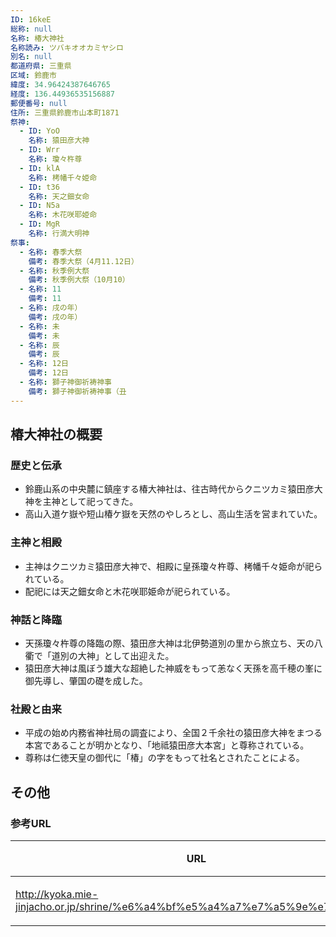 ```yaml
---
ID: 16keE
総称: null
名称: 椿大神社
名称読み: ツバキオオカミヤシロ
別名: null
都道府県: 三重県
区域: 鈴鹿市
緯度: 34.96424387646765
経度: 136.44936535156887
郵便番号: null
住所: 三重県鈴鹿市山本町1871
祭神:
  - ID: YoO
    名称: 猿田彦大神
  - ID: Wrr
    名称: 瓊々杵尊
  - ID: klA
    名称: 栲幡千々姫命
  - ID: t36
    名称: 天之鈿女命
  - ID: N5a
    名称: 木花咲耶姫命
  - ID: MgR
    名称: 行満大明神
祭事:
  - 名称: 春季大祭
    備考: 春季大祭（4月11.12日）
  - 名称: 秋季例大祭
    備考: 秋季例大祭（10月10）
  - 名称: 11
    備考: 11
  - 名称: 戌の年）
    備考: 戌の年）
  - 名称: 未
    備考: 未
  - 名称: 辰
    備考: 辰
  - 名称: 12日
    備考: 12日
  - 名称: 獅子神御祈祷神事
    備考: 獅子神御祈祷神事（丑
---
```


## 椿大神社の概要

### 歴史と伝承

- 鈴鹿山系の中央麓に鎮座する椿大神社は、往古時代からクニツカミ猿田彦大神を主神として祀ってきた。
- 高山入道ケ嶽や短山椿ケ嶽を天然のやしろとし、高山生活を営まれていた。

### 主神と相殿

- 主神はクニツカミ猿田彦大神で、相殿に皇孫瓊々杵尊、栲幡千々姫命が祀られている。
- 配祀には天之鈿女命と木花咲耶姫命が祀られている。

### 神話と降臨

- 天孫瓊々杵尊の降臨の際、猿田彦大神は北伊勢道別の里から旅立ち、天の八衢で「道別の大神」として出迎えた。
- 猿田彦大神は風ぼう雄大な超絶した神威をもって恙なく天孫を高千穂の峯に御先導し、肇国の礎を成した。

### 社殿と由来

- 平成の始め内務省神社局の調査により、全国２千余社の猿田彦大神をまつる本宮であることが明かとなり、「地祗猿田彦大本宮」と尊称されている。
- 尊称は仁徳天皇の御代に「椿」の字をもって社名とされたことによる。

## その他

### 参考URL

| URL                                                                          | 説明   |
| ---------------------------------------------------------------------------- | ------ |
| http://kyoka.mie-jinjacho.or.jp/shrine/%e6%a4%bf%e5%a4%a7%e7%a5%9e%e7%a4%be/ | 神社庁 |
